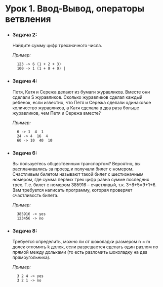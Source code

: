 # Урок 1. Ввод-Вывод, операторы ветвления
* ### Задача 2: 
    Найдите сумму цифр трехзначного числа.

    *Пример:*

        123 -> 6 (1 + 2 + 3)
        100 -> 1 (1 + 0 + 0) |
* ### Задача 4: 
    Петя, Катя и Сережа делают из бумаги журавликов. Вместе они сделали S журавликов. Сколько журавликов сделал каждый ребенок, если известно, что Петя и Сережа сделали одинаковое количество журавликов, а Катя сделала в два раза больше журавликов, чем Петя и Сережа вместе?

    *Пример:*

        6 -> 1  4  1
        24 -> 4  16  4
        60 -> 10  40  10

* ### Задача 6: 
    Вы пользуетесь общественным транспортом? Вероятно, вы расплачивались за проезд и получали билет с номером. Счастливым билетом называют такой билет с шестизначным номером, где сумма первых трех цифр равна сумме последних трех. Т.е. билет с номером 385916 – счастливый, т.к. 3+8+5=9+1+6. Вам требуется написать программу, которая проверяет счастливость билета.

    *Пример:*

        385916 -> yes
        123456 -> no

* ### Задача 8: 
    Требуется определить, можно ли от шоколадки размером n × m долек отломить k долек, если разрешается сделать один разлом по прямой между дольками (то есть разломить шоколадку на два прямоугольника).

    *Пример:*

        3 2 4 -> yes
        3 2 1 -> no